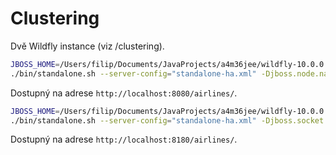 # Clustering

Dvě Wildfly instance (viz /clustering).

```bash
JBOSS_HOME=/Users/filip/Documents/JavaProjects/a4m36jee/wildfly-10.0.0.Final1
./bin/standalone.sh --server-config="standalone-ha.xml" -Djboss.node.name=node1
```

Dostupný na adrese `http://localhost:8080/airlines/`.

```bash
JBOSS_HOME=/Users/filip/Documents/JavaProjects/a4m36jee/wildfly-10.0.0.Final2
./bin/standalone.sh --server-config="standalone-ha.xml" -Djboss.socket.binding.port-offset=100 -Djboss.node.name=node2
```

Dostupný na adrese `http://localhost:8180/airlines/`.
